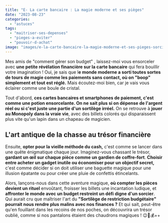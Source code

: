 ```yaml
---
title: "E- La carte bancaire : La magie moderne et ses pièges"
date: "2023-08-23"
categories: 
  - "astuces"
tags: 
  - "maitriser-ses-depenses"
  - "pieges-a-eviter"
  - "pouvoir-d-achat"
image: "images/e-la-carte-bancaire-la-magie-moderne-et-ses-pieges-sorciere-et-chaudron-1-e1692714677789.png"
---
```


Mes amis de "comment gérer son budget" , laissez-moi vous ensorceler avec **une petite révélation financière sur la carte bancaire** qui fera bouillir votre imagination ! Oui, je sais que l**e monde moderne a sorti toutes sortes de tours de magie comme les paiements sans contact, où on "boop" simplement et tout est réglé.** Mais écoutez-moi bien, car je vais vous éclairer comme une boule de cristal.

Tout d'abord, **ces cartes bancaires et smartphones de paiement, c'est comme une potion ensorcelante. On ne sait plus si on dépense de l'argent réel ou si c'est juste une partie d'un sortilège irréel.** On se retrouve à **jouer au Monopoly dans la vraie vie**, avec des billets colorés qui disparaissent plus vite qu'un lapin dans un chapeau de magicien.

## **L'art antique de la chasse au trésor financière**

Ensuite, **opter pour la vieille méthode du cash,** c'est comme se lancer dans une quête énigmatique chaque jour. Imaginez-vous chassant le trésor, **gardant un œil sur chaque pièce comme un gardien de coffre-fort**. **Choisir entre acheter un gadget inutile ou économiser pour un objectif secret,** c'est comme décider si on doit utiliser une baguette magique pour une illusion épatante ou pour créer une pluie de confettis étincelants.

Alors, lançons-nous dans cette aventure magique, **où compter les pièces devient un rituel** envoûtant, froisser les billets une incantation ludique, et **affronter le monde avec un budget restreint un défi digne d'un sorcier**. Qui aurait cru que maîtriser l'art du **"Sortilège de restriction budgétaire" pourrait nous rendre plus malins avec nos finances ?** Et qui sait, peut-être qu'en fouillant dans les recoins de nos poches, on découvrira un trésor oublié, comme si nos pantalons étaient des chaudrons magiques ! 😉🔮💰++

